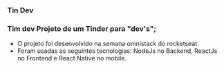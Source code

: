 ### Tin Dev

### Tim dev Projeto de um Tinder para "dev's";
  - O projeto foi desenvolvido na semana omnistack do rocketseat
  - Foram usadas as seguintes tecnologias: NodeJs no Backend, ReactJs no Frontend e React Native no mobile.
